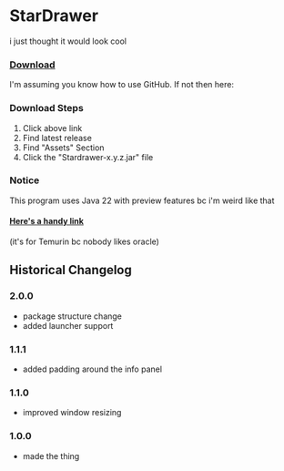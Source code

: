 # StarDrawer

i just thought it would look cool

### [Download](https://github.com/Canary-Prism/StarDrawer/releases/)

I'm assuming you know how to use GitHub. If not then here:

### Download Steps

1. Click above link
2. Find latest release
3. Find "Assets" Section
4. Click the "Stardrawer-x.y.z.jar" file

### Notice

This program uses Java 22 with preview features bc i'm weird like that

#### [Here's a handy link](https://adoptium.net/temurin/releases/?version=22)

(it's for Temurin bc nobody likes oracle)


## Historical Changelog

### 2.0.0
- package structure change
- added launcher support

### 1.1.1
- added padding around the info panel

### 1.1.0
- improved window resizing

### 1.0.0
- made the thing